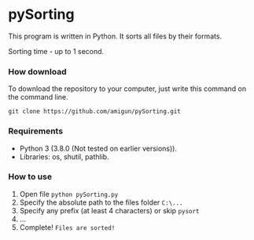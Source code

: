 # pySorting
This program is written in Python. It sorts all files by their formats.

Sorting time - up to 1 second.
### How download
To download the repository to your computer, just write this command on the command line.

```git clone https://github.com/amigun/pySorting.git```

### Requirements
* Python 3 (3.8.0 (Not tested on earlier versions)).
* Libraries: os, shutil, pathlib.

### How to use
1. Open file ```python pySorting.py```
2. Specify the absolute path to the files folder ```C:\...```
3. Specify any prefix (at least 4 characters) or skip ```pysort```
4. ...
5. Complete! ```Files are sorted!```
